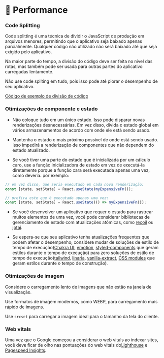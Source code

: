 # 🚄 Performance

### Code Splitting

Code splitting é uma técnica de dividir o JavaScript de produção em arquivos menores, permitindo que o aplicativo seja baixado apenas parcialmente. Qualquer código não utilizado não será baixado até que seja exigido pelo aplicativo.

Na maior parte do tempo, a divisão do código deve ser feita no nível das rotas, mas também pode ser usada para outras partes do aplicativo carregadas lentamente.

Não use code spliting em tudo, pois isso pode até piorar o desempenho de seu aplicativo.

[Código de exemplo de divisão de código](../src/routes/protected.tsx)

### Otimizações de componente e estado

- Não coloque tudo em um único estado. Isso pode disparar novas renderizações desnecessárias. Em vez disso, divida o estado global em vários armazenamentos de acordo com onde ele está sendo usado.

- Mantenha o estado o mais próximo possível de onde está sendo usado. Isso impedirá a renderização de componentes que não dependem do estado atualizado.

- Se você tiver uma parte do estado que é inicializada por um cálculo caro, use a função inicializadora de estado em vez de executá-la diretamente porque a função cara será executada apenas uma vez, como deveria. por exemplo:

```javascript
// em vez disso, que seria executado em cada nova renderização:
const [state, setState] = React.useState(myExpensiveFn());

// prefira este que é executado apenas uma vez:
const [state, setState] = React.useState(() => myExpensiveFn());
```

- Se você desenvolver um aplicativo que requer o estado para rastrear muitos elementos de uma vez, você pode considerar bibliotecas de gerenciamento de estado com atualizações atômicas, como [recoil](https://recoiljs.org/) ou [jotai](https://jotai.pmnd.rs/).

- Se espera-se que seu aplicativo tenha atualizações frequentes que podem afetar o desempenho, considere mudar de soluções de estilo de tempo de execução([Chakra UI](https://chakra-ui.com/), [emotion](https://emotion.sh/docs/introduction), [styled-components](https://styled-components.com/) que geram estilos durante o tempo de execução) para zero soluções de estilo de tempo de execução([tailwind](https://tailwindcss.com/), [linaria](https://github.com/callstack/linaria), [vanilla-extract](https://github.com/seek-oss/vanilla-extract), [CSS modules](https://github.com/css-modules/css-modules) que geram estilos durante o tempo de construção).

### Otimizações de imagem

Considere o carregamento lento de imagens que não estão na janela de visualização.

Use formatos de imagem modernos, como WEBP, para carregamento mais rápido de imagens.

Use `srcset` para carregar a imagem ideal para o tamanho da tela do cliente.

### Web vitals

Uma vez que o Google começou a considerar o web vitals ao indexar sites, você deve ficar de olho nas pontuações do web vitals do[Lighthouse](https://web.dev/measure/) e [Pagespeed Insights](https://developers.google.com/speed/pagespeed/insights/).
